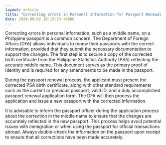 ```yaml
---
layout: article
title: "Correcting Errors in Personal Information for Passport Renewal in the Philippines"
date: 2024-09-02 10:15:13 +0800
---
```


<p>Correcting errors in personal information, such as a middle name, on a Philippine passport is a common concern. The Department of Foreign Affairs (DFA) allows individuals to renew their passports with the correct information, provided that they submit the necessary documentation to support the changes. The first step is to secure a copy of the corrected birth certificate from the Philippine Statistics Authority (PSA) reflecting the accurate middle name. This document serves as the primary proof of identity and is required for any amendments to be made in the passport.</p><p>During the passport renewal process, the applicant must present the corrected PSA birth certificate, along with other standard requirements such as the current or previous passport, valid ID, and a duly accomplished passport renewal application form. The DFA will then process the application and issue a new passport with the corrected information.</p><p>It is advisable to inform the passport officer during the application process about the correction in the middle name to ensure that the changes are accurately reflected in the new passport. This process helps avoid potential issues with immigration or when using the passport for official transactions abroad. Always double-check the information on the passport upon receipt to ensure that all corrections have been made accurately.</p>